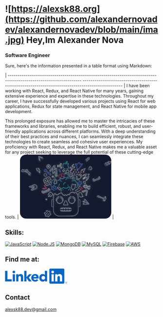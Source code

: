 # ![https://alexsk88.org](https://github.com/alexandernovadev/alexandernovadev/blob/main/ima.jpg) Hey,Im Alexander Nova

###  Software Engineer


Sure, here's the information presented in a table format using Markdown:

| ------------------------------------------------------------------------------------------------------------------- -------------------------------------------------------------------------------------------------- |
 I have been working with React, Redux, and React Native for many years, gaining extensive experience and expertise in these technologies. Throughout my career, I have successfully developed various projects using React for web applications, Redux for state management, and React Native for mobile app development.

This prolonged exposure has allowed me to master the intricacies of these frameworks and libraries, enabling me to build efficient, robust, and user-friendly applications across different platforms. With a deep understanding of their best practices and nuances, I can seamlessly integrate these technologies to create seamless and cohesive user experiences. My proficiency with React, Redux, and React Native makes me a valuable asset for any project seeking to leverage the full potential of these cutting-edge tools.  | <img src="https://github.com/alexandernovadev/alexandernovadev/blob/main/1338396%20(1)%20(1).png" style="border-radius:20px;width:300px;"/>
                                                                                                   |





## Skills:


[![JavaScript](https://img.shields.io/badge/JavaScript-F7DF1E?style=for-the-badge&logo=javascript&logoColor=white&labelColor=101010)]()
[![Node.JS](https://img.shields.io/badge/Node.JS-339933?style=for-the-badge&logo=node.js&logoColor=white&labelColor=101010)]()
[![MongoDB](https://img.shields.io/badge/MongoDB-47A248?style=for-the-badge&logo=mongodb&logoColor=white&labelColor=101010)]()
[![MySQL](https://img.shields.io/badge/MySQL-4479A1?style=for-the-badge&logo=mysql&logoColor=white&labelColor=101010)]()
[![Firebase](https://img.shields.io/badge/Firebase-FFCA28?style=for-the-badge&logo=firebase&logoColor=white&labelColor=101010)]()
[![AWS](https://img.shields.io/badge/AWS-232F3E?style=for-the-badge&logo=amazon-aws&logoColor=white&labelColor=101010)]()


## Find me at:

[![LinkedIn](https://github.com/alexandernovadev/alexandernovadev/blob/main/LinkedIn_Logo.svg%20(1).png)](https://www.linkedin.com/in/alexandernovadev)


## Contact

alexsk88.dev@gmail.com
